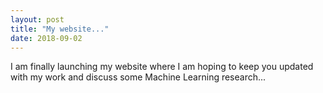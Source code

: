 ```yaml
---
layout: post
title: "My website..."
date: 2018-09-02
---
```


I am finally launching my website where I am hoping to keep you updated with my work and discuss some Machine Learning research...

<!-- $$ \nabla_\boldsymbol{x} J(\boldsymbol{x}) $$ -->
